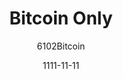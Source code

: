 ---
layout: writing
title: Bitcoin Only
date: 1111-11-11
categories: ['Additional Resources']
author: ['6102Bitcoin']
excerpt: Tracking Bitcoin only projects.
external_url: https://bitcoin-only.com/
---